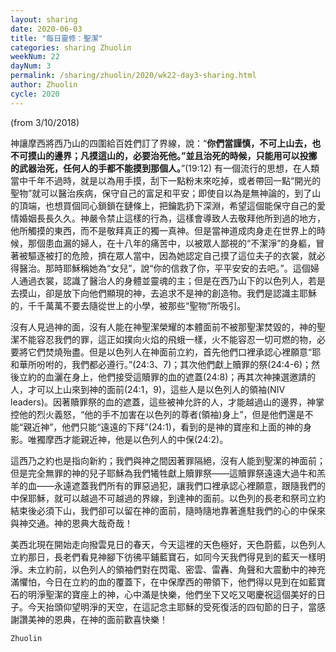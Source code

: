 ```yaml
---
layout: sharing
date: 2020-06-03
title: "每日靈修：聖潔"
categories: sharing Zhuolin
weekNum: 22
dayNum: 3
permalink: /sharing/zhuolin/2020/wk22-day3-sharing.html
author: Zhuolin
cycle: 2020
---
```


(from 3/10/2018)

神讓摩西將西乃山的四圍給百姓們訂了界線，說：“**你們當謹慎，不可上山去，也不可摸山的邊界；凡摸這山的，必要治死他。”並且治死的時候，只能用可以投擲的武器治死，任何人的手都不能摸到那個人。**”(19:12) 有一個流行的思想，在人類當中千年不過時，就是以為用手摸，刮下一點粉末來吃掉，或者帶回一點“開光的聖物”就可以醫治疾病，保守自己的富足和平安；即使自以為是無神論的，到了山的頂端，也想買個同心鎖鎖在鏈條上，把鑰匙扔下深淵，希望這個能保守自己的愛情婚姻長長久久。神嚴令禁止這樣的行為，這樣會導致人去敬拜他所到過的地方，他所觸摸的東西，而不是敬拜真正的獨一真神。但是當神道成肉身走在世界上的時候，那個患血漏的婦人，在十八年的痛苦中，以被眾人鄙視的“不潔淨”的身軀，冒著被驅逐被打的危險，擠在眾人當中，因為她認定自己摸了這位夫子的衣裳，就必得醫治。那時耶穌稱她為“女兒”，說“你的信救了你，平平安安的去吧。”。這個婦人通過衣裳，認識了醫治人的身體並靈魂的主；但是在西乃山下的以色列人，若是去摸山，卻是放下向他們顯現的神，去追求不是神的創造物。我們是認識主耶穌的，千千萬萬不要去隨從世上的小學，被那些“聖物”所吸引。  

沒有人見過神的面，沒有人能在神聖潔榮耀的本體面前不被那聖潔焚毀的，神的聖潔不能容忍我們的罪，這正如撲向火焰的飛蛾一樣，火不能容忍一切可燃的物，必要將它們焚燒殆盡。但是以色列人在神面前立約，首先他們口裡承認心裡願意“耶和華所吩咐的，我們都必遵行。”(24:3、7)；其次他們獻上贖罪的祭(24:4-6)；然後立約的血灑在身上，他們接受這贖罪的血的遮蓋(24:8)；再其次神揀選邀請的人，才可以上山來到神的面前(24:1，9)，這些人是以色列人的領袖(NIV leaders)。因著贖罪祭的血的遮蓋，這些被神允許的人，才能越過山的邊界，神掌控他的烈火義怒，“他的手不加害在以色列的尊者(領袖)身上”，但是他們還是不能“親近神”，他們只能“遠遠的下拜”(24:1)，看到的是神的寶座和上面的神的身影。唯獨摩西才能親近神，他是以色列人的中保(24:2)。  

這西乃之約也是指向新約；我們與神之間因著罪隔絕，沒有人能到聖潔的神面前；但是完全無罪的神的兒子耶穌為我們犧牲獻上贖罪祭——這贖罪祭遠遠大過牛和羔羊的血——永遠遮蓋我們所有的罪惡過犯，讓我們口裡承認心裡願意，跟隨我們的中保耶穌，就可以越過不可越過的界線，到達神的面前。以色列的長老和祭司立約結束後必須下山，我們卻可以留在神的面前，隨時隨地靠著進駐我們的心的中保來與神交通。神的恩典大哉奇哉！  

美西北現在開始走向撥雲見日的春天，今天這裡的天色極好，天色蔚藍，以色列人立約那日，長老們看見神腳下彷彿平鋪藍寶石，如同今天我們得見到的藍天一樣明淨。未立約前，以色列人的領袖們對在閃電、密雲、雷轟、角聲和大震動中的神充滿懼怕，今日在立約的血的覆蓋下，在中保摩西的帶領下，他們得以見到在如藍寶石的明淨聖潔的寶座上的神，心中滿是快樂，他們坐下又吃又喝慶祝這個美好的日子。今天抬頭仰望明淨的天空，在這記念主耶穌的受死復活的四旬節的日子，當感謝讚美神的恩典，在神的面前歡喜快樂！  

`Zhuolin`  

